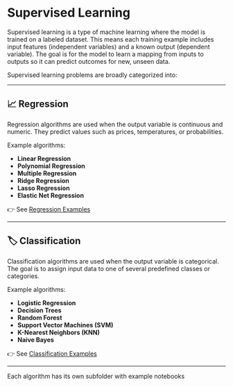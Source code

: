 # Supervised Learning

Supervised learning is a type of machine learning where the model is trained on a labeled dataset. This means each training example includes input features (independent variables) and a known output (dependent variable). The goal is for the model to learn a mapping from inputs to outputs so it can predict outcomes for new, unseen data.

Supervised learning problems are broadly categorized into:

---

## 📈 Regression
Regression algorithms are used when the output variable is continuous and numeric. They predict values such as prices, temperatures, or probabilities.

Example algorithms:
- **Linear Regression**
- **Polynomial Regression**
- **Multiple Regression**
- **Ridge Regression**
- **Lasso Regression**
- **Elastic Net Regression**

👉 See [Regression Examples](./Regression%20examples/README.md)

---

## 🏷️ Classification
Classification algorithms are used when the output variable is categorical. The goal is to assign input data to one of several predefined classes or categories.

Example algorithms:
- **Logistic Regression**
- **Decision Trees**
- **Random Forest**
- **Support Vector Machines (SVM)**
- **K-Nearest Neighbors (KNN)**
- **Naive Bayes**

👉 See [Classification Examples](./Classification%20Examples/README.md)

---

Each algorithm has its own subfolder with example notebooks
